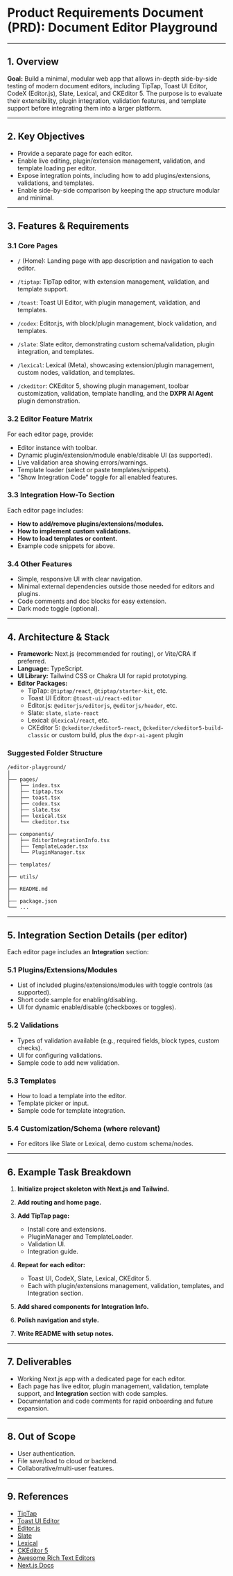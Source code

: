 # Product Requirements Document (PRD): Document Editor Playground

---

## 1. Overview

**Goal:**
Build a minimal, modular web app that allows in-depth side-by-side testing of modern document editors, including TipTap, Toast UI Editor, CodeX (Editor.js), Slate, Lexical, and CKEditor 5. The purpose is to evaluate their extensibility, plugin integration, validation features, and template support before integrating them into a larger platform.

---

## 2. Key Objectives

- Provide a separate page for each editor.
- Enable live editing, plugin/extension management, validation, and template loading per editor.
- Expose integration points, including how to add plugins/extensions, validations, and templates.
- Enable side-by-side comparison by keeping the app structure modular and minimal.

---

## 3. Features & Requirements

### 3.1 Core Pages

- `/` (Home):
  Landing page with app description and navigation to each editor.

- `/tiptap`:
  TipTap editor, with extension management, validation, and template support.

- `/toast`:
  Toast UI Editor, with plugin management, validation, and templates.

- `/codex`:
  Editor.js, with block/plugin management, block validation, and templates.


- `/slate`:
  Slate editor, demonstrating custom schema/validation, plugin integration, and templates.

- `/lexical`:
  Lexical (Meta), showcasing extension/plugin management, custom nodes, validation, and templates.

- `/ckeditor`:
  CKEditor 5, showing plugin management, toolbar customization, validation, template handling, and the **DXPR AI Agent** plugin demonstration.

### 3.2 Editor Feature Matrix

For each editor page, provide:

- Editor instance with toolbar.
- Dynamic plugin/extension/module enable/disable UI (as supported).
- Live validation area showing errors/warnings.
- Template loader (select or paste templates/snippets).
- “Show Integration Code” toggle for all enabled features.

### 3.3 Integration How-To Section

Each editor page includes:

- **How to add/remove plugins/extensions/modules.**
- **How to implement custom validations.**
- **How to load templates or content.**
- Example code snippets for above.

### 3.4 Other Features

- Simple, responsive UI with clear navigation.
- Minimal external dependencies outside those needed for editors and plugins.
- Code comments and doc blocks for easy extension.
- Dark mode toggle (optional).

---

## 4. Architecture & Stack

- **Framework:** Next.js (recommended for routing), or Vite/CRA if preferred.
- **Language:** TypeScript.
- **UI Library:** Tailwind CSS or Chakra UI for rapid prototyping.
- **Editor Packages:**
  - TipTap: `@tiptap/react`, `@tiptap/starter-kit`, etc.
  - Toast UI Editor: `@toast-ui/react-editor`
  - Editor.js: `@editorjs/editorjs`, `@editorjs/header`, etc.
  - Slate: `slate`, `slate-react`
  - Lexical: `@lexical/react`, etc.
  - CKEditor 5: `@ckeditor/ckeditor5-react`, `@ckeditor/ckeditor5-build-classic` or custom build, plus the `dxpr-ai-agent` plugin

### Suggested Folder Structure

```
/editor-playground/
│
├── pages/
│   ├── index.tsx
│   ├── tiptap.tsx
│   ├── toast.tsx
│   ├── codex.tsx
│   ├── slate.tsx
│   ├── lexical.tsx
│   └── ckeditor.tsx
│
├── components/
│   ├── EditorIntegrationInfo.tsx
│   ├── TemplateLoader.tsx
│   └── PluginManager.tsx
│
├── templates/
│
├── utils/
│
├── README.md
│
├── package.json
└── ...
```

---

## 5. Integration Section Details (per editor)

Each editor page includes an **Integration** section:

### 5.1 Plugins/Extensions/Modules

- List of included plugins/extensions/modules with toggle controls (as supported).
- Short code sample for enabling/disabling.
- UI for dynamic enable/disable (checkboxes or toggles).

### 5.2 Validations

- Types of validation available (e.g., required fields, block types, custom checks).
- UI for configuring validations.
- Sample code to add new validation.

### 5.3 Templates

- How to load a template into the editor.
- Template picker or input.
- Sample code for template integration.

### 5.4 Customization/Schema (where relevant)

- For editors like Slate or Lexical, demo custom schema/nodes.

---

## 6. Example Task Breakdown

1. **Initialize project skeleton with Next.js and Tailwind.**
2. **Add routing and home page.**
3. **Add TipTap page:**
   - Install core and extensions.
   - PluginManager and TemplateLoader.
   - Validation UI.
   - Integration guide.

4. **Repeat for each editor:**
   - Toast UI, CodeX, Slate, Lexical, CKEditor 5.
   - Each with plugin/extensions management, validation, templates, and Integration section.

5. **Add shared components for Integration Info.**
6. **Polish navigation and style.**
7. **Write README with setup notes.**

---

## 7. Deliverables

- Working Next.js app with a dedicated page for each editor.
- Each page has live editor, plugin management, validation, template support, and **Integration** section with code samples.
- Documentation and code comments for rapid onboarding and future expansion.

---

## 8. Out of Scope

- User authentication.
- File save/load to cloud or backend.
- Collaborative/multi-user features.

---

## 9. References

- [TipTap](https://tiptap.dev)
- [Toast UI Editor](https://nhn.github.io/tui.editor/latest/)
- [Editor.js](https://editorjs.io/)
- [Slate](https://docs.slatejs.org/)
- [Lexical](https://lexical.dev/)
- [CKEditor 5](https://ckeditor.com/docs/)
- [Awesome Rich Text Editors](https://github.com/jaredreich/awesome-rich-text-editors)
- [Next.js Docs](https://nextjs.org/docs/pages)
